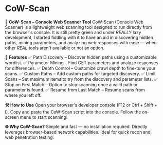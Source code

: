 # CoW-Scan
**🐄 CoW-Scan – Console Web Scanner Tool**
CoW-Scan (Console Web Scanner) is a lightweight web scanning tool designed to run directly from the browser's console. 
It is still pretty green and under *REALLY* lazy development, I started fiddling with it to have an aid in discovering hidden paths, mining parameters, and analyzing web responses with ease — when other *REAL* tools aren't available or not an option.

**🚀 Features**
✅ Path Discovery – Discover hidden paths using a customizable wordlist.
✅ Parameter Mining – Find GET parameters and analyze responses for differences.
✅ Depth Control – Customize crawl depth to fine-tune your scans.
✅ Custom Paths – Add custom paths for targeted discovery.
✅ Limit Scans – Set maximum items to try from the discovery and parameter lists.
✅ Stop on First Match – Option to stop scanning once a valid path or parameter is found.
✅ Resume from Last Match – Resume scans from where you left off.

**🛠️ How to Use**
Open your browser's developer console (F12 or Ctrl + Shift + I).
Copy and paste the CoW-Scan script into the console.
Follow the on-screen menu to start scanning!

**🌐 Why CoW-Scan?**
Simple and fast — no installation required.
Directly leverages browser-based network capabilities.
Ideal for quick recon and web penetration testing.


